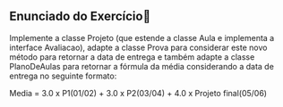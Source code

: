 <h2> Enunciado do Exercício📄 </h2>

Implemente a classe Projeto (que estende a classe Aula e implementa a interface Avaliacao), adapte a classe Prova para considerar este novo método para retornar a data de entrega e também adapte a classe PlanoDeAulas para retornar a fórmula da média considerando a data de entrega no seguinte formato:

Media = 3.0 x P1(01/02) + 3.0 x P2(03/04) + 4.0 x Projeto final(05/06)
